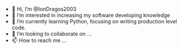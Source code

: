 - 👋 Hi, I’m @IonDragos2003
- 👀 I’m interested in increasing my software developing knowledge
- 🌱 I’m currently learning Python, focusing on writing production level code. 
- 💞️ I’m looking to collaborate on ...
- 📫 How to reach me ...

<!---
IonDragos2003/IonDragos2003 is a ✨ special ✨ repository because its `README.md` (this file) appears on your GitHub profile.
You can click the Preview link to take a look at your changes.
--->
